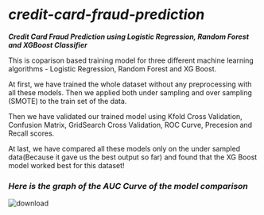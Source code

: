 # ***credit-card-fraud-prediction***
***Credit Card Fraud Prediction using Logistic Regression, Random Forest and XGBoost Classifier***

This is coparison based training model for three different machine learning algorithms - Logistic Regression, Random Forest and XG Boost.

At first, we have trained the whole dataset without any preprocessing with all these models. Then we applied both under sampling and over sampling (SMOTE) to the train set of the data.

Then we have validated our trained model using Kfold Cross Validation, Confusion Matrix, GridSearch Cross Validation, ROC Curve, Precesion and Recall scores.

At last, we have compared all these models only on the under sampled data(Because it gave us the best output so far) and found that the XG Boost model worked best for this dataset!


### ***Here is the graph of the AUC Curve of the model comparison***

![download](https://user-images.githubusercontent.com/65129467/118031921-e1ca7c80-b388-11eb-84e0-b84c0081d096.png)

